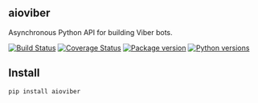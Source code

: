 aioviber
--------

Asynchronous Python API for building Viber bots.


[![Build Status](https://api.travis-ci.org/nonamenix/aioviber.svg)](https://travis-ci.org/nonamenix/aioviber)
[![Coverage Status](https://coveralls.io/repos/github/nonamenix/aioviber/badge.svg)](https://coveralls.io/github/nonamenix/aioviber)
[![Package version](https://badge.fury.io/py/aioviber.svg)](https://pypi.python.org/pypi/aioviber)
[![Python versions](https://img.shields.io/badge/python-3.5%2C%203.6-blue.svg)](https://www.python.org/doc/versions/)

## Install

```
pip install aioviber
```
